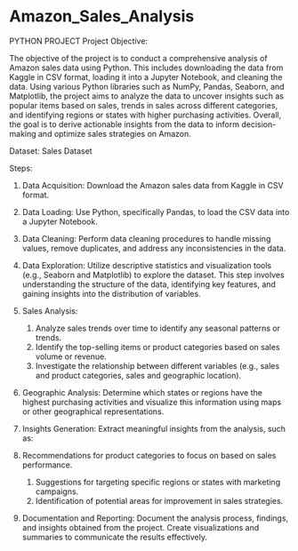 # Amazon_Sales_Analysis
PYTHON PROJECT
Project Objective: 

The objective of the project is to conduct a comprehensive analysis of Amazon sales data using Python. This includes downloading the data from Kaggle in CSV format, loading it into a Jupyter Notebook, and cleaning the data. Using various Python libraries such as NumPy, Pandas, Seaborn, and Matplotlib, the project aims to analyze the data to uncover insights such as popular items based on sales, trends in sales across different categories, and identifying regions or states with higher purchasing activities. Overall, the goal is to derive actionable insights from the data to inform decision-making and optimize sales strategies on Amazon.

Dataset: Sales Dataset

Steps:

1) Data Acquisition: 
     Download the Amazon sales data from Kaggle in CSV format.

2) Data Loading:
    Use Python, specifically Pandas, to load the CSV data into a Jupyter Notebook.

3) Data Cleaning:
    Perform data cleaning procedures to handle missing values, remove duplicates, and address any inconsistencies in the data.

4) Data Exploration:
   Utilize descriptive statistics and visualization tools (e.g., Seaborn and Matplotlib) to explore the dataset. This step involves understanding the structure of the data, 
   identifying key features, and gaining insights into the distribution of variables.

5) Sales Analysis:
   1) Analyze sales trends over time to identify any seasonal patterns or trends.
   2) Identify the top-selling items or product categories based on sales volume or revenue.
   3) Investigate the relationship between different variables (e.g., sales and product categories, sales and geographic location).
      
6) Geographic Analysis:
      Determine which states or regions have the highest purchasing activities and visualize this information using maps or other geographical representations.

7) Insights Generation:
    Extract meaningful insights from the analysis, such as:

8) Recommendations for product categories to focus on based on sales performance.
   1) Suggestions for targeting specific regions or states with marketing campaigns.
   2) Identification of potential areas for improvement in sales strategies.
      
9) Documentation and Reporting:
    Document the analysis process, findings, and insights obtained from the project. Create visualizations and summaries to communicate the results effectively.







